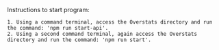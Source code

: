 Instructions to start program:

    1. Using a command terminal, access the Overstats directory and run the command: 'npm run start-api'.
    2. Using a second command terminal, again access the Overstats directory and run the command: 'npm run start'.